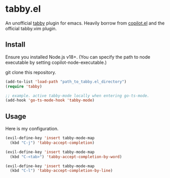 # tabby.el

An unofficial [tabby](https://github.com/TabbyML/tabby) plugin for emacs. Heavily borrow from [copilot.el](https://github.com/copilot-emacs/copilot.el) and the official tabby.vim plugin.

## Install

Ensure you installed Node.js v18+. (You can specify the path to node executable by setting copilot-node-executable.)

git clone this repository.

```lisp
(add-to-list 'load-path "path_to_tabby.el_directory")
(require 'tabby)

;; example. active tabby-mode locally when entering go-ts-mode.
(add-hook 'go-ts-mode-hook 'tabby-mode)
```

## Usage

Here is my configuration.

```lisp
(evil-define-key 'insert tabby-mode-map
  (kbd "C-j") 'tabby-accept-completion)

(evil-define-key 'insert tabby-mode-map
  (kbd "C-<tab>") 'tabby-accept-completion-by-word)

(evil-define-key 'insert tabby-mode-map
  (kbd "C-l") 'tabby-accept-completion-by-line)
```
